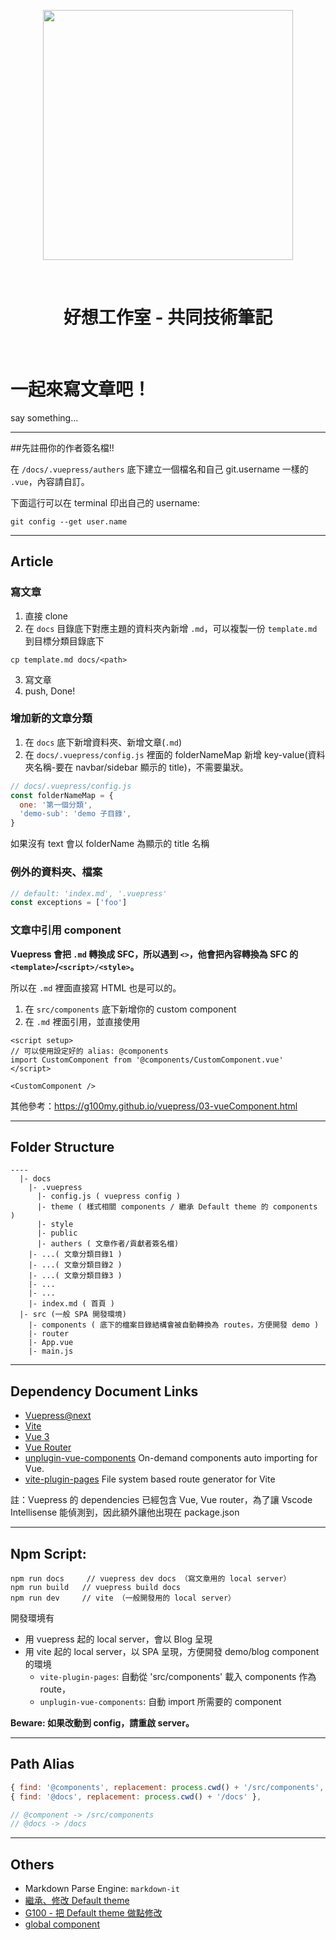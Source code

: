 <p align='center'>
  <img src='https://raw.githubusercontent.com/G100my/Goodideas-studio-blog/main/docs/.vuepress/public/good-ideas.png' width='400'>
</p>

<br>

<h1 align='center'>好想工作室 - 共同技術筆記</h1>

<br>

# 一起來寫文章吧！

say something...

---

##先註冊你的作者簽名檔!!

在 `/docs/.vuepress/authers` 底下建立一個檔名和自己 git.username 一樣的 `.vue`，內容請自訂。

下面這行可以在 terminal 印出自己的 username:

```
git config --get user.name
```

---

## Article

### 寫文章

1. 直接 clone
2. 在 `docs` 目錄底下對應主題的資料夾內新增 `.md`，可以複製一份 `template.md` 到目標分類目錄底下

```
cp template.md docs/<path>
```

3. 寫文章
4. push, Done!

### 增加新的文章分類

1. 在 `docs` 底下新增資料夾、新增文章(`.md`)
2. 在 `docs/.vuepress/config.js` 裡面的 folderNameMap 新增 key-value(資料夾名稱-要在 navbar/sidebar 顯示的 title)，不需要巢狀。

```javascript
// docs/.vuepress/config.js
const folderNameMap = {
  one: '第一個分類',
  'demo-sub': 'demo 子目錄',
}
```

如果沒有 text 會以 folderName 為顯示的 title 名稱

### 例外的資料夾、檔案

```javascript
// default: 'index.md', '.vuepress'
const exceptions = ['foo']
```

### 文章中引用 component

**Vuepress 會把 `.md` 轉換成 SFC，所以遇到 `<>`，他會把內容轉換為 SFC 的 `<template>`/`<script>/<style>`。**

所以在 `.md` 裡面直接寫 HTML 也是可以的。

1. 在 `src/components` 底下新增你的 custom component
2. 在 `.md` 裡面引用，並直接使用

```
<script setup>
// 可以使用設定好的 alias: @components
import CustomComponent from '@components/CustomComponent.vue'
</script>

<CustomComponent />
```

其他參考：https://g100my.github.io/vuepress/03-vueComponent.html

---

## Folder Structure

```
----
  |- docs
    |- .vuepress
      |- config.js ( vuepress config )
      |- theme ( 樣式相關 components / 繼承 Default theme 的 components )
      |- style
      |- public
      |- authers ( 文章作者/貢獻者簽名檔)
    |- ...( 文章分類目錄1 )
    |- ...( 文章分類目錄2 )
    |- ...( 文章分類目錄3 )
    |- ...
    |- ...
    |- index.md ( 首頁 )
  |- src (一般 SPA 開發環境)
    |- components ( 底下的檔案目錄結構會被自動轉換為 routes，方便開發 demo )
    |- router
    |- App.vue
    |- main.js
```

---

## Dependency Document Links

- [Vuepress@next](https://v2.vuepress.vuejs.org/)
- [Vite](https://vitejs.dev/)
- [Vue 3](https://v3.vuejs.org/api/)
- [Vue Router](https://next.router.vuejs.org/api/)
- [unplugin-vue-components](https://github.com/antfu/unplugin-vue-components) On-demand components auto importing for Vue.
- [vite-plugin-pages](https://github.com/hannoeru/vite-plugin-pages) File system based route generator for Vite

註：Vuepress 的 dependencies 已經包含 Vue, Vue router，為了讓 Vscode Intellisense 能偵測到，因此額外讓他出現在 package.json

<!-- ## Frequently Used Links -->

---

## Npm Script:

```
npm run docs     // vuepress dev docs （寫文章用的 local server）
npm run build   // vuepress build docs
npm run dev     // vite （一般開發用的 local server）
```

開發環境有

- 用 vuepress 起的 local server，會以 Blog 呈現
- 用 vite 起的 local server，以 SPA 呈現，方便開發 demo/blog component 的環境
  - `vite-plugin-pages`: 自動從 'src/components' 載入 components 作為 route，
  - `unplugin-vue-components`: 自動 import 所需要的 component

**Beware: 如果改動到 config，請重啟 server。**

---

## Path Alias

```javascript
{ find: '@components', replacement: process.cwd() + '/src/components', },
{ find: '@docs', replacement: process.cwd() + '/docs' },

// @component -> /src/components
// @docs -> /docs
```

---

## Others

- Markdown Parse Engine: `markdown-it`
- [繼承、修改 Default theme](https://v2.vuepress.vuejs.org/reference/default-theme/extending.html#extending)
- [G100 - 把 Default theme 做點修改](https://g100my.github.io/vuepress/04-extendDefaultTheme.html)
- [global component](https://v2.vuepress.vuejs.org/advanced/cookbook/usage-of-client-app-enhance.html#usage-of-client-app-enhance)
